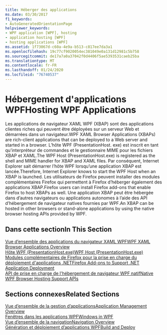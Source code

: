 ```yaml
---
title: Héberger des applications
ms.date: 03/30/2017
f1_keywords:
- AutoGeneratedOrientationPage
helpviewer_keywords:
- WPF application [WPF], hosting
- application hosting [WPF]
- hosting applications [WPF]
ms.assetid: 1f73067d-c60a-4e9a-b513-c817ee7da3a1
ms.openlocfilehash: 19c77cf9020054ec381049e0a131d12981c5b758
ms.sourcegitcommit: de17a7a0a37042f0d4406f5ae5393531caeb25ba
ms.translationtype: MT
ms.contentlocale: fr-FR
ms.lasthandoff: 01/24/2020
ms.locfileid: "76740537"
---
```

# <a name="hosting-wpf-applications"></a><span data-ttu-id="c4dbe-102">Hébergement d'applications WPF</span><span class="sxs-lookup"><span data-stu-id="c4dbe-102">Hosting WPF Applications</span></span>
<span data-ttu-id="c4dbe-103">Les applications de navigateur XAML WPF (XBAP) sont des applications clientes riches qui peuvent être déployées sur un serveur Web et démarrées dans un navigateur.</span><span class="sxs-lookup"><span data-stu-id="c4dbe-103">WPF XAML Browser Applications (XBAPs) are rich-client applications that can be deployed to a Web server and started in a browser.</span></span> <span data-ttu-id="c4dbe-104">L’hôte WPF (PresentationHost. exe) est inscrit en tant qu’interpréteur de commandes et le gestionnaire MIME pour les fichiers XBAP et XAML.</span><span class="sxs-lookup"><span data-stu-id="c4dbe-104">The WPF Host (PresentationHost.exe) is registered as the shell and MIME handler for XBAP and XAML files.</span></span> <span data-ttu-id="c4dbe-105">Par conséquent, Internet Explorer sait démarrer l’hôte WPF lorsqu’une application XBAP est lancée.</span><span class="sxs-lookup"><span data-stu-id="c4dbe-105">Therefore, Internet Explorer knows to start the WPF Host when an XBAP is launched.</span></span> <span data-ttu-id="c4dbe-106">Les utilisateurs de Firefox peuvent installer des modules complémentaires Firefox qui permettent à Firefox d’héberger également des applications XBAP.</span><span class="sxs-lookup"><span data-stu-id="c4dbe-106">Firefox users can install Firefox add-ons that enable Firefox to host XBAPs as well.</span></span> <span data-ttu-id="c4dbe-107">Une application XBAP peut être hébergée dans d’autres navigateurs ou applications autonomes à l’aide des API d’hébergement de navigateur natives fournies par WPF.</span><span class="sxs-lookup"><span data-stu-id="c4dbe-107">An XBAP can be hosted in other browsers or stand-alone applications by using the native browser hosting APIs provided by WPF.</span></span>  
  
## <a name="in-this-section"></a><span data-ttu-id="c4dbe-108">Dans cette section</span><span class="sxs-lookup"><span data-stu-id="c4dbe-108">In This Section</span></span>  
 [<span data-ttu-id="c4dbe-109">Vue d’ensemble des applications du navigateur XAML WPF</span><span class="sxs-lookup"><span data-stu-id="c4dbe-109">WPF XAML Browser Applications Overview</span></span>](wpf-xaml-browser-applications-overview.md)  
   [<span data-ttu-id="c4dbe-110">Hôte WPF (PresentationHost.exe)</span><span class="sxs-lookup"><span data-stu-id="c4dbe-110">WPF Host (PresentationHost.exe)</span></span>](wpf-host-presentationhost-exe.md)  
  [<span data-ttu-id="c4dbe-111">Modules complémentaires de Firefox pour la prise en charge du déploiement d'applications .NET</span><span class="sxs-lookup"><span data-stu-id="c4dbe-111">Firefox Add-ons to Support .NET Application Deployment</span></span>](firefox-add-ons-to-support-net-application-deployment.md)  
  [<span data-ttu-id="c4dbe-112">API de prise en charge de l'hébergement de navigateur WPF natif</span><span class="sxs-lookup"><span data-stu-id="c4dbe-112">Native WPF Browser Hosting Support APIs</span></span>](native-wpf-browser-hosting-support-apis.md)  
  
## <a name="related-sections"></a><span data-ttu-id="c4dbe-113">Sections connexes</span><span class="sxs-lookup"><span data-stu-id="c4dbe-113">Related Sections</span></span>  
 [<span data-ttu-id="c4dbe-114">Vue d’ensemble de la gestion d’applications</span><span class="sxs-lookup"><span data-stu-id="c4dbe-114">Application Management Overview</span></span>](application-management-overview.md)  
  [<span data-ttu-id="c4dbe-115">Fenêtres dans les applications WPF</span><span class="sxs-lookup"><span data-stu-id="c4dbe-115">Windows in WPF</span></span>](windows-in-wpf-applications.md)  
  [<span data-ttu-id="c4dbe-116">Vue d’ensemble de la navigation</span><span class="sxs-lookup"><span data-stu-id="c4dbe-116">Navigation Overview</span></span>](navigation-overview.md)  
  [<span data-ttu-id="c4dbe-117">Génération et déploiement d’applications WPF</span><span class="sxs-lookup"><span data-stu-id="c4dbe-117">Build and Deploy</span></span>](building-and-deploying-wpf-applications.md)
